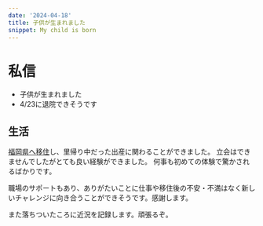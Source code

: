 ```yaml
---
date: '2024-04-18'
title: 子供が生まれました
snippet: My child is born
---
```


# 私信

- 子供が生まれました
- 4/23に退院できそうです

## 生活

[福岡県へ移住](https://9renpoto.win/entry/2023/09/09/migration-plan)し、里帰り中だった出産に関わることができました。
立会はできませんでしたがとても良い経験ができました。
何事も初めての体験で驚かされるばかりです。

職場のサポートもあり、ありがたいことに仕事や移住後の不安・不満はなく新しいチャレンジに向き合うことができそうです。感謝します。

また落ちついたころに近況を記録します。頑張るぞ。
